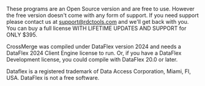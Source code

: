 These programs are an Open Source version and are free to use. However the free version doesn't come with any form of support. If you need support please contact us at support@rdctools.com and we'll get back with you. You can buy a full license WITH LIFETIME UPDATES AND SUPPORT for ONLY $395.

CrossMerge was compiled under DataFlex version 2024 and needs a DataFlex 2024 Client Engine license to run. Or, if you have a DataFlex Development license, you could compile with DataFlex 20.0 or later.

Dataflex is a registered trademark of Data Access Corporation, Miami, Fl, USA. DataFlex is not a free software.
